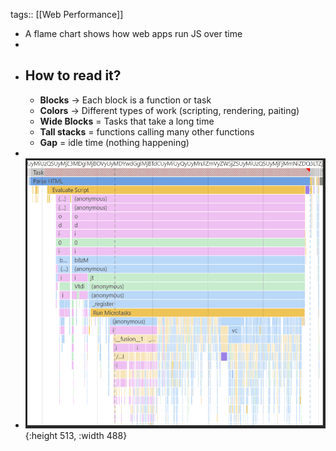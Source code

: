 tags:: [[Web Performance]]

- A flame chart shows how web apps run JS over time
-
- ## How to read it?
	- **Blocks** -> Each block is a function or task
	- **Colors** -> Different types of work (scripting, rendering, paiting)
	- **Wide Blocks** = Tasks that take a long time
	- **Tall stacks** = functions calling many other functions
	- **Gap** = idle time (nothing happening)
-
- ![image.png](../assets/image_1756295010765_0.png){:height 513, :width 488}